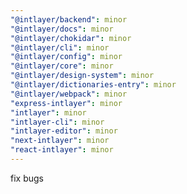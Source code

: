 ```yaml
---
"@intlayer/backend": minor
"@intlayer/docs": minor
"@intlayer/chokidar": minor
"@intlayer/cli": minor
"@intlayer/config": minor
"@intlayer/core": minor
"@intlayer/design-system": minor
"@intlayer/dictionaries-entry": minor
"@intlayer/webpack": minor
"express-intlayer": minor
"intlayer": minor
"intlayer-cli": minor
"intlayer-editor": minor
"next-intlayer": minor
"react-intlayer": minor
---
```


fix bugs
